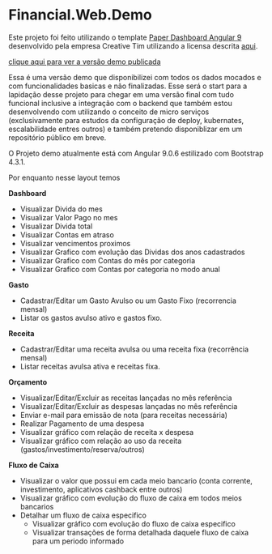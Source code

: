 # Financial.Web.Demo

Este projeto foi feito utilizando o template [Paper Dashboard Angular 9](https://github.com/creativetimofficial/paper-dashboard-angular) desenvolvido pela empresa Creative Tim utilizando a licensa descrita [aqui](../master/LICENSE.md).

[clique aqui para ver a versão demo publicada](https://pauloderney.github.io/Financial.Web.Demo/#/pages/dashboard)

Essa é uma versão demo que disponibilizei com todos os dados mocados e com funcionalidades basicas e não finalizadas. Esse será o start para a lapidação desse projeto para chegar em uma versão final com tudo funcional inclusive a integração com o backend que também estou desenvolvendo com utilizando o conceito de micro serviços (exclusivamente para estudos da configuração de deploy, kubernates, escalabilidade entres outros) e também pretendo disponiblizar em um repositório público em breve.

O Projeto demo atualmente está com Angular 9.0.6 estilizado com Bootstrap 4.3.1.

Por enquanto nesse layout temos

__Dashboard__
- Visualizar Divida do mes
- Visualizar Valor Pago no mes
- Visualizar Divida total
- Visualizar Contas em atraso
- Visualizar vencimentos proximos
- Visualizar Grafico com evolução das Dividas dos anos cadastrados
- Visualizar Grafico com Contas do mês por categoria
- Visualizar Grafico com Contas por categoria no modo anual

__Gasto__
- Cadastrar/Editar um Gasto Avulso ou um Gasto Fixo (recorrencia mensal)
- Listar os gastos avulso ativo e gastos fixo.

__Receita__
- Cadastrar/Editar uma receita avulsa ou uma receita fixa (recorrência mensal)
- Listar receitas avulsa ativa e receitas fixa.

__Orçamento__
- Visualizar/Editar/Excluir as receitas lançadas no mês referência
- Visualizar/Editar/Excluir as despesas lançadas no mês referência
- Enviar e-mail para emissão de nota (para receitas necessária)
- Realizar Pagamento de uma despesa
- Visualizar gráfico com relação de receita x despesa
- Visualizar gráfico com relação ao uso da receita (gastos/investimento/reserva/outros)

__Fluxo de Caixa__
- Visualizar o valor que possui em cada meio bancario (conta corrente, investimento, aplicativos cashback entre outros)
- Visualizar gráfico com evolução do fluxo de caixa em todos meios bancarios
- Detalhar um fluxo de caixa especifico
  - Visualizar gráfico com evolução do fluxo de caixa especifico
  - Visualizar transações de forma detalhada daquele fluxo de caixa para um periodo informado
